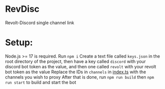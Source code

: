 # RevDisc
Revolt-Discord single channel link

# Setup:
Node.js >= 17 is required.
Run `npm i`
Create a text file called `keys.json` in the root directory of the project, then have a key called `discord` with your discord bot token as the value, and then one called `revolt` with your revolt bot token as the value
Replace the IDs in `channels` in [index.ts](src/index.ts) with the channels you wish to proxy
After that is done, run `npm run build` then `npm run start` to build and start the bot
